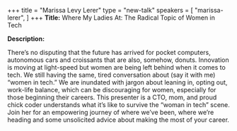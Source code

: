 +++
title = "Marissa Levy Lerer"
type = "new-talk"
speakers = [
        "marissa-lerer",
]
+++
**Title:** Where My Ladies At: The Radical Topic of Women in Tech 

**Description:**

There’s no disputing that the future has arrived for pocket computers, autonomous cars and croissants that are also, somehow, donuts. Innovation is moving at light-speed but women are being left behind when it comes to tech. We still having the same, tired conversation about (say it with me) “women in tech.”  We are inundated with jargon about leaning in, opting out, work-life balance, which can be discouraging for women, especially for those beginning their careers. This presenter is a CTO, mom, and proud chick coder understands what it’s like to survive the “woman in tech” scene. Join her for an empowering journey of where we’ve been, where we’re heading and some unsolicited advice about making the most of your career.